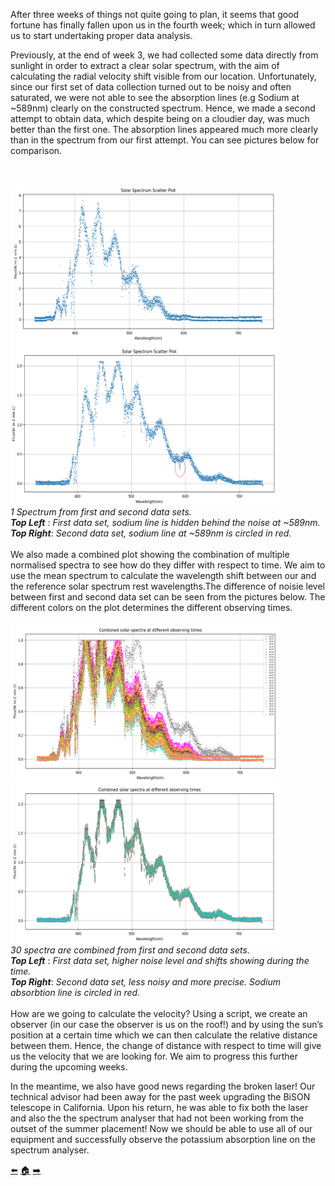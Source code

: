 After three weeks of things not quite going to plan, it seems that good fortune has finally fallen upon us in the fourth week; which in turn allowed us to start undertaking proper data analysis.

Previously, at the end of week 3, we had collected some data directly from sunlight in order to extract a clear solar spectrum, with the aim of calculating the radial velocity shift visible from our location. Unfortunately, since our first set of data collection turned out to be noisy and often saturated, we were not able to see the absorption lines (e.g Sodium at ~589nm) clearly on the constructed spectrum. Hence, we made a second attempt to obtain data, which despite being on a cloudier day,  was much better than the first one. The absorption lines appeared much more clearly than in the spectrum from our first attempt. You can see pictures below for comparison.

<br/><br/>
<img src=https://github.com/daw538/hirosplacement/blob/master/Week_4/scatter1n.png width="430" height="252" >
<img src=https://github.com/daw538/hirosplacement/blob/master/Week_4/scatter1.png width="430" height="255">
<br/>
*1 Spectrum from first and second data sets.*
<br/>
*__Top Left__* : *First data set, sodium line is hidden behind the noise at ~589nm.*
<br/>
*__Top Right__*: *Second data set, sodium line at ~589nm is circled in red.*
<br/><br/>
We also made a combined plot showing the combination of multiple normalised spectra to see how do they differ with respect to time. We aim to use the mean spectrum to calculate the wavelength shift between our and the reference solar spectrum rest wavelengths.The difference of noisie level between first and second data set can be seen from the pictures below. The different colors on the plot determines the different observing times.
<br/><br/>
<img src=https://github.com/daw538/hirosplacement/blob/master/Week_4/combined30noisy.png width="430" height="254" >
<img src=https://github.com/daw538/hirosplacement/blob/master/Week_4/combined30.png width="430" height="254">
<br/>
*30 spectra are combined from first and second data sets.*
<br/>
*__Top Left__* : *First data set, higher noise level and shifts showing during the time.*
<br/>
*__Top Right__*: *Second data set, less noisy and more precise. Sodium absorbtion line is circled in red.*
<br/><br/>
How are we going to calculate the velocity?
Using a script, we create an observer (in our case the observer is us on the roof!) and by using the sun’s position at a certain time which we can then calculate the relative distance between them. Hence, the change of distance with respect to time will give us the velocity that we are looking for. We aim to progress this further during the upcoming weeks.

In the meantime, we also have good news regarding the broken laser! Our technical advisor had been away for the past week upgrading the BiSON telescope in California.  Upon his return, he was able to fix both the laser and also the the spectrum analyser that had not been working from the outset  of the summer placement! Now we should be able to use all of our equipment and successfully observe the potassium absorption line on the spectrum analyser. 


[:arrow_left:](https://github.com/daw538/hirosplacement/blob/master/week3.md)
[:house:](https://github.com/daw538/hirosplacement)
[:arrow_right:](https://github.com/daw538/hirosplacement/blob/master/week5.md)
